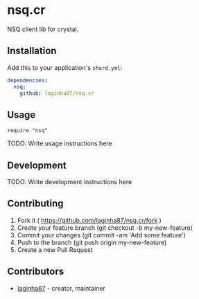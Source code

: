 # nsq.cr

NSQ client lib for crystal.

## Installation

Add this to your application's `shard.yml`:

```yaml
dependencies:
  nsq:
    github: laginha87/nsq.cr
```

## Usage

```crystal
require "nsq"
```

TODO: Write usage instructions here

## Development

TODO: Write development instructions here

## Contributing

1. Fork it ( https://github.com/laginha87/nsq.cr/fork )
2. Create your feature branch (git checkout -b my-new-feature)
3. Commit your changes (git commit -am 'Add some feature')
4. Push to the branch (git push origin my-new-feature)
5. Create a new Pull Request

## Contributors

- [laginha87](https://github.com/laginha87)  - creator, maintainer

